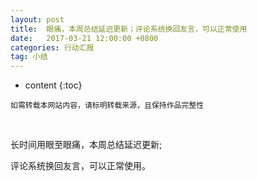 ```yaml
---
layout: post
title:  眼痛，本周总结延迟更新；评论系统换回友言，可以正常使用
date:   2017-03-21 12:00:00 +0800
categories: 行动汇报
tag: 小结
---
```


* content
{:toc}


`如需转载本网站内容，请标明转载来源，且保持作品完整性`

&nbsp;

长时间用眼至眼痛，本周总结延迟更新;

评论系统换回友言，可以正常使用。